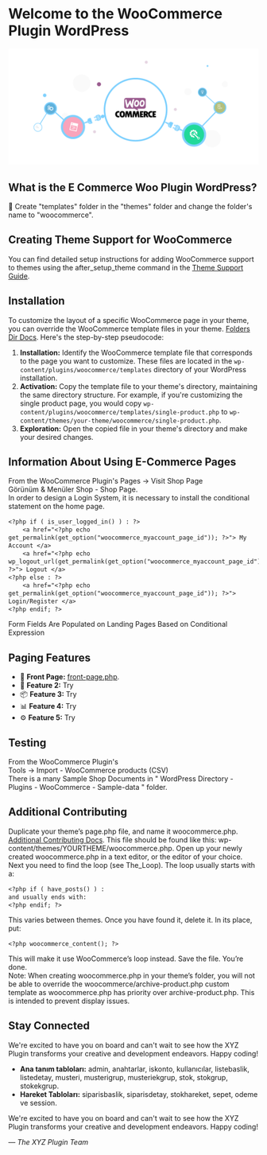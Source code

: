 # Welcome to the WooCommerce Plugin WordPress

![Plugin Logo](plugin_logo.png)

## What is the E Commerce Woo Plugin WordPress?

👋 Create "templates" folder in the "themes" folder and change the folder's name to "woocommerce".

## Creating Theme Support for WooCommerce

You can find detailed setup instructions for adding WooCommerce support to themes using the after_setup_theme command in the [Theme Support Guide](backups/functions.php).

## Installation

To customize the layout of a specific WooCommerce page in your theme, you can override the WooCommerce template files in your theme. [Folders Dir Docs](docs/THEME_DIR.MD).
Here's the step-by-step pseudocode:

1. **Installation:** Identify the WooCommerce template file that corresponds to the page you want to customize. These files are located in the `wp-content/plugins/woocommerce/templates` directory of your WordPress installation.
2. **Activation:** Copy the template file to your theme's directory, maintaining the same directory structure. For example, if you're customizing the single product page, you would copy `wp-content/plugins/woocommerce/templates/single-product.php` to `wp-content/themes/your-theme/woocommerce/single-product.php`.
3. **Exploration:** Open the copied file in your theme's directory and make your desired changes.

## Information About Using E-Commerce Pages

From the WooCommerce Plugin's Pages -> Visit Shop Page  <br />
Görünüm & Menüler Shop - Shop Page.  <br />
In order to design a Login System, it is necessary to install the conditional statement on the home page.
```
<?php if ( is_user_logged_in() ) : ?>
    <a href="<?php echo get_permalink(get_option("woocommerce_myaccount_page_id")); ?>"> My Account </a>
    <a href="<?php echo wp_logout_url(get_permalink(get_option("woocommerce_myaccount_page_id"))); ?>"> Logout </a>
<?php else : ?>
    <a href="<?php echo get_permalink(get_option("woocommerce_myaccount_page_id")); ?>"> Login/Register </a>
<?php endif; ?>
```
Form Fields Are Populated on Landing Pages Based on Conditional Expression

## Paging Features

- 🚀 **Front Page:** [front-page.php](front-page.php).
- 🎨 **Feature 2:** Try
- 📦 **Feature 3:** Try
- 📊 **Feature 4:** Try
- ⚙️ **Feature 5:** Try

## Testing

From the WooCommerce Plugin's <br />
Tools -> Import - WooCommerce products (CSV) <br />
There is a many Sample Shop Documents in " WordPress Directory - Plugins - WooCommerce - Sample-data " folder. <br />

## Additional Contributing

Duplicate your theme’s page.php file, and name it woocommerce.php. [Additional Contributing Docs](docs/woocommerce.php).
This file should be found like this: wp-content/themes/YOURTHEME/woocommerce.php. Open up your newly created woocommerce.php in a text editor, or the editor of your choice. Next you need to find the loop (see The_Loop). The loop usually starts with a:
```
<?php if ( have_posts() ) :
and usually ends with:
<?php endif; ?>
```
This varies between themes. Once you have found it, delete it. In its place, put:
```
<?php woocommerce_content(); ?>
```
This will make it use WooCommerce’s loop instead. Save the file. You’re done. <br />
Note: When creating woocommerce.php in your theme’s folder, you will not be able to override the woocommerce/archive-product.php custom template as woocommerce.php has priority over archive-product.php. This is intended to prevent display issues.

## Stay Connected

We're excited to have you on board and can't wait to see how the XYZ Plugin transforms your creative and development endeavors. Happy coding!

- **Ana tanım tabloları:** admin, anahtarlar, iskonto, kullanıcılar, listebaslik, listedetay, musteri, musterigrup, musteriekgrup, stok, stokgrup, stokekgrup.
- **Hareket Tabloları:** siparisbaslik, siparisdetay, stokhareket, sepet, odeme ve session.

We're excited to have you on board and can't wait to see how the XYZ Plugin transforms your creative and development endeavors. Happy coding!

*— The XYZ Plugin Team*
